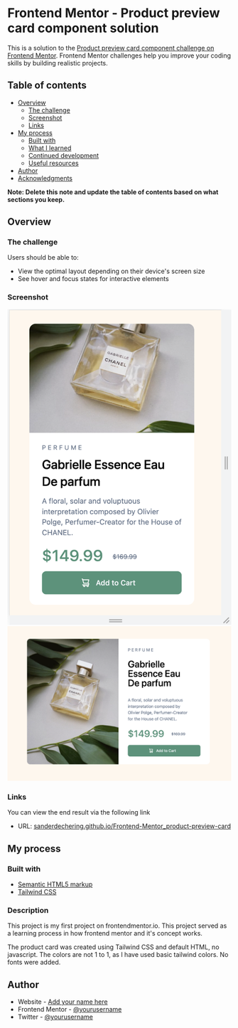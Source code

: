 # Frontend Mentor - Product preview card component solution

This is a solution to the [Product preview card component challenge on Frontend Mentor](https://www.frontendmentor.io/challenges/product-preview-card-component-GO7UmttRfa). Frontend Mentor challenges help you improve your coding skills by building realistic projects. 

## Table of contents

- [Overview](#overview)
  - [The challenge](#the-challenge)
  - [Screenshot](#screenshot)
  - [Links](#links)
- [My process](#my-process)
  - [Built with](#built-with)
  - [What I learned](#what-i-learned)
  - [Continued development](#continued-development)
  - [Useful resources](#useful-resources)
- [Author](#author)
- [Acknowledgments](#acknowledgments)

**Note: Delete this note and update the table of contents based on what sections you keep.**

## Overview

### The challenge

Users should be able to:

- View the optimal layout depending on their device's screen size
- See hover and focus states for interactive elements

### Screenshot

![](design/Frontend_Mentor_Product_Card_Mobile.png)
![](design/Frontend_Mentor_Product_Card_Desktop.png)

### Links
You can view the end result via the following link
- URL: [sanderdechering.github.io/Frontend-Mentor_product-preview-card](https://sanderdechering.github.io/Frontend-Mentor_product-preview-card/)

## My process

### Built with

- [Semantic HTML5 markup](https://css-tricks.com/how-to-section-your-html/#dont-swap-div-for-a-section)
- [Tailwind CSS](https://tailwindcss.com/)

### Description

This project is my first project on frontendmentor.io. This project served as a learning process in how frontend mentor and it's concept works.

The product card was created using Tailwind CSS and default HTML, no javascript. The colors are not 1 to 1, as I have used basic tailwind colors. No fonts were added.

## Author

- Website - [Add your name here](https://www.sanderdechering.nl)
- Frontend Mentor - [@yourusername](https://www.frontendmentor.io/profile/yourusername)
- Twitter - [@yourusername](https://www.twitter.com/yourusername)

